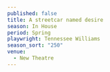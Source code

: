 ```yaml
---
published: false
title: A streetcar named desire
season: In House
period: Spring
playwright: Tennessee Williams
season_sort: "250"
venue: 
  - New Theatre
---
```



